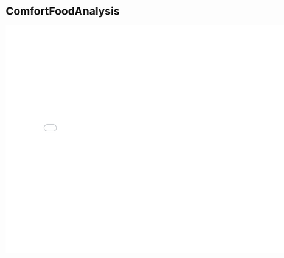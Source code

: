 # ComfortFoodAnalysis


<iframe
  src="assets/recipe_heatmap.html"
  width="800"
  height="600"
  frameborder="0"
></iframe>